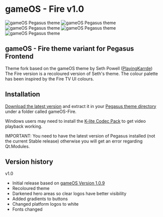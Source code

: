 # gameOS - Fire v1.0

![gameOS Pegasus theme](https://i.imgur.com/dIqVgG0.png)
![gameOS Pegasus theme](https://i.imgur.com/b5lIg5l.png)
![gameOS Pegasus theme](https://i.imgur.com/LtJlNrr.png)
![gameOS Pegasus theme](https://i.imgur.com/sweUEwJ.png)
![gameOS Pegasus theme](https://i.imgur.com/jM6QTi7.png)


## gameOS - Fire theme variant for Pegasus Frontend

Theme fork based on the gameOS theme by Seth Powell ([PlayingKarrde](https://github.com/PlayingKarrde/gameOS))
The Fire version is a recoloured version of Seth's theme.
The colour palette has been inspired by the Fire TV UI colours.

## Installation

[Download the latest version](https://github.com/jimbob4000/gameOS/releases/latest) and extract it in your [Pegasus theme directory](http://pegasus-frontend.org/docs/user-guide/installing-themes/) under a folder called gameOS-Fire.

Windows users may need to install the [K-lite Codec Pack](https://www.codecguide.com/download_kl.htm) to get video playback working.

IMPORTANT: You need to have the latest version of Pegasus installed (not the current Stable release) otherwise you will get an error regarding Qt.Modules.

## Version history

v1.0
- Initial release based on [gameOS Version 1.0.9](https://github.com/PlayingKarrde/gameOS/releases/tag/1.0.9)
- Recoloured theme
- Darkened hero areas so clear logos have better visibility
- Added gradients to buttons
- Changed platform logos to white
- Fonts changed
